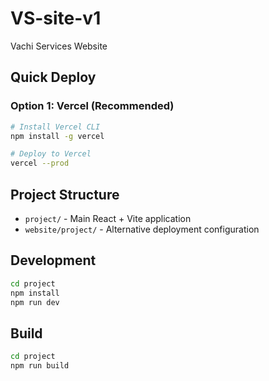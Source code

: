 # VS-site-v1
Vachi Services Website

## Quick Deploy

### Option 1: Vercel (Recommended)
```bash
# Install Vercel CLI
npm install -g vercel

# Deploy to Vercel
vercel --prod
```

## Project Structure
- `project/` - Main React + Vite application
- `website/project/` - Alternative deployment configuration

## Development
```bash
cd project
npm install
npm run dev
```

## Build
```bash
cd project
npm run build
```
